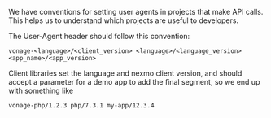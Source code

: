 We have conventions for setting user agents in projects that make API calls. This helps us to understand which projects are useful to developers.

The User-Agent header should follow this convention:

`vonage-<language>/<client_version> <language>/<language_version> <app_name>/<app_version>`

Client libraries set the language and nexmo client version, and should accept a parameter for a demo app to add the final segment, so we end up with something like

`vonage-php/1.2.3 php/7.3.1 my-app/12.3.4`

